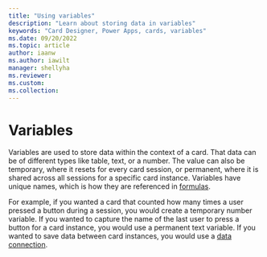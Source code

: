 ```yaml
---
title: "Using variables"
description: "Learn about storing data in variables"
keywords: "Card Designer, Power Apps, cards, variables"
ms.date: 09/20/2022
ms.topic: article
author: iaanw
ms.author: iawilt
manager: shellyha
ms.reviewer: 
ms.custom: 
ms.collection: 
---
```


# Variables

Variables are used to store data within the context of a card. That data can be of different types like table, text, or a number. The value can also be temporary, where it resets for every card session, or permanent, where it is shared across all sessions for a specific card instance. Variables have unique names, which is how they are referenced in [formulas](../../make-a-card/power-fx/intro-to-pfx.md).

For example, if you wanted a card that counted how many times a user pressed a button during a session, you would create a temporary number variable. If you wanted to capture the name of the last user to press a button for a card instance, you would use a permanent text variable. If you wanted to save data between card instances, you would use a [data connection](../connectors/connector-intro.md).
